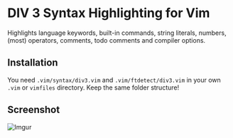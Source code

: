 # DIV 3 Syntax Highlighting for Vim

Highlights language keywords, built-in commands, string literals, numbers, (most) operators, comments, todo comments and compiler options.  

## Installation

You need `.vim/syntax/div3.vim` and `.vim/ftdetect/div3.vim` in your own `.vim` or `vimfiles` directory. Keep the same folder structure!  

## Screenshot

![Imgur](https://i.imgur.com/vlMGg0i.png)
